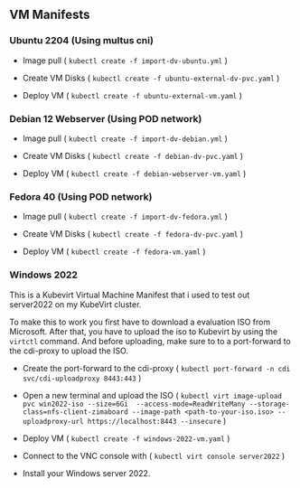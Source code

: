## VM Manifests

### Ubuntu 2204 (Using multus cni)

- Image pull ( ```kubectl create -f import-dv-ubuntu.yml``` )

- Create VM Disks ( ```kubectl create -f ubuntu-external-dv-pvc.yaml``` )

- Deploy VM ( ```kubectl create -f ubuntu-external-vm.yaml``` )

### Debian 12 Webserver (Using POD network)

- Image pull ( ```kubectl create -f import-dv-debian.yml``` )

- Create VM Disks ( ```kubectl create -f debian-dv-pvc.yaml``` )

- Deploy VM ( ```kubectl create -f debian-webserver-vm.yaml``` )

### Fedora 40 (Using POD network)

- Image pull ( ```kubectl create -f import-dv-fedora.yml``` )

- Create VM Disks ( ```kubectl create -f fedora-dv-pvc.yaml``` )

- Deploy VM ( ```kubectl create -f fedora-vm.yaml``` )

### Windows 2022 

This is a Kubevirt Virtual Machine Manifest that i used to test out server2022 on my KubeVirt cluster.

To make this to work you first have to download a evaluation ISO from Microsoft. After that, you have to upload the iso to Kubevirt by using the `virtctl` command. And before uploading, make sure to to a port-forward to the cdi-proxy to upload the ISO.

- Create the port-forward to the cdi-proxy ( ```kubectl port-forward -n cdi svc/cdi-uploadproxy 8443:443``` )

- Open a new terminal and upload the ISO ( ```kubectl virt image-upload pvc win2022-iso --size=6Gi  --access-mode=ReadWriteMany --storage-class=nfs-client-zimaboard --image-path <path-to-your-iso.iso> --uploadproxy-url https://localhost:8443 --insecure``` )

- Deploy VM ( ```kubectl create -f windows-2022-vm.yaml``` )

- Connect to the VNC console with ( ```kubectl virt console server2022``` )

- Install your Windows server 2022.
